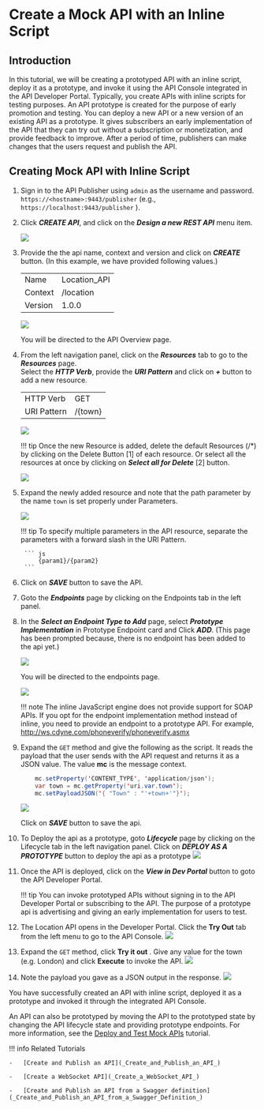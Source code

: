 # Create a Mock API with an Inline Script

## Introduction
In this tutorial, we will be creating a prototyped API with an inline script, deploy it as a prototype, and
 invoke it using the API Console integrated in the API Developer Portal.
Typically, you create APIs with inline scripts for testing purposes. An API prototype is created for the purpose of early promotion and testing. You can deploy a new API or a new version of an existing API as a prototype. It gives subscribers an early implementation of the API that they can try out without a subscription or monetization, and provide feedback to improve. After a period of time, publishers can make changes that the users request and publish the API.

## Creating Mock API with Inline Script
1.  Sign in to the API Publisher using `admin` as the username and password.
`https://<hostname>:9443/publisher` (e.g., `https://localhost:9443/publisher` ).

2.  Click ***CREATE API***, and click on the ***Design a new REST API*** menu item. 

    ![](../../../assets/img/Learn/create-api-design-rest-api-link.png)
   
3.  Provide the the api name, context and version and click on ***CREATE*** button. (In this example, we have provided
 following values.)

    |||
    |------|-------------|
    |Name|Location_API|
    |Context|/location|
    |Version|1.0.0|

    ![](../../../assets/img/Learn/create-api-form-filled.png)
    
    You will be directed to the API Overview page.
    
4. From the left navigation panel, click on the ***Resources*** tab to go to the ***Resources*** page.
   <br/>Select the ***HTTP Verb***, provide the ***URI Pattern*** and click on ***+*** button to add a new resource.
    
    | | |
    |------|-------------|
    |HTTP Verb|GET|
    |URI Pattern|/{town}|
    
    ![](../../../assets/img/Learn/create-api-add-resource.png)
    
    !!! tip
        Once the new Resource is added, delete the default Resources (/\*) by clicking on the Delete Button \[1\] of
         each resource. Or select all the resources at once by clicking on ***Select all for Delete*** \[2\] button.
      
    ![](../../../assets/img/Learn/create-api-delete-resource.png)
      

5. Expand the newly added resource and note that the path parameter by the name `town` is set properly under Parameters.

    ![](../../../assets/img/Learn/create-api-resource-parameter-view.png)

    !!! tip
        To specify multiple parameters in the API resource, separate the parameters with a forward slash in the URI
         Pattern.
    
        ``` js
            {param1}/{param2}
        ```
        
5. Click on ***SAVE*** button to save the API.

6. Goto the ***Endpoints*** page by clicking on the Endpoints tab in the left panel.

7. In the ***Select an Endpoint Type to Add*** page, select ***Prototype Implementation*** in Prototype Endpoint card
 and Click ***ADD***. (This page has been prompted because, there is no endpoint has been added to the api yet.)
 
    ![](../../../assets/img/Learn/create-api-prototype-endpoint-add.png)

    You will be directed to the endpoints page.
    
    ![](../../../assets/img/Learn/create-api-prototype-endpoint-page.png)

    !!! note
        The inline JavaScript engine does not provide support for SOAP APIs. If you opt for the endpoint implementation method instead of inline, you need to provide an endpoint to a prototype API. For example, <http://ws.cdyne.com/phoneverify/phoneverify.asmx>

6.  Expand the `GET` method and give the following as the script. It reads the payload that the user sends with the API request and returns it as a JSON value. The value **mc** is the message context.

    ``` java
        mc.setProperty('CONTENT_TYPE', 'application/json');
        var town = mc.getProperty('uri.var.town');
        mc.setPayloadJSON('{ "Town" : "'+town+'"}');
    ```

    ![](../../../assets/img/Learn/create-api-prototype-script-added.png)
    
    Click on ***SAVE*** button to save the api.

7. To Deploy the api as a prototype, goto ***Lifecycle*** page by clicking on the Lifecycle tab in the left
 navigation panel. Click on ***DEPLOY AS A PROTOTYPE*** button to deploy the api as a prototype
 ![](../../../assets/img/Learn/create-api-prototype-lc-page.png) 
 
8.  Once the API is deployed, click on the ***View in Dev Portal*** button to goto the API Developer Portal.

    !!! tip
        You can invoke prototyped APIs without signing in to the API Developer Portal or subscribing to the API. The
         purpose of a prototype api is advertising and giving an early implementation for users to test.


9.  The Location API opens in the Developer Portal. Click the **Try Out** tab from the left menu to go to the
 API Console.
    ![](../../../assets/img/Learn/create-api-prototype-dev-portal-overview.png) 

10. Expand the `GET` method, click **Try it out** . Give any value for the town (e.g. London) and click **Execute** to invoke the API.
    ![](../../../assets/img/Learn/create-api-prototype-tryout-execute.png) 
11. Note the payload you gave as a JSON output in the response.
    ![](../../../assets/img/Learn/create-api-prototype-execute-response.png)

You have successfully created an API with inline script, deployed it as a prototype and invoked it through the
 integrated API Console.

An API can also be prototyped by moving the API to the prototyped state by changing the API lifecycle state and
 providing prototype endpoints. For more information, see the [Deploy and Test Mock APIs](deploy-and-test-mock-apis.md) tutorial.

!!! info
    Related Tutorials
    
    -   [Create and Publish an API](_Create_and_Publish_an_API_)

    -   [Create a WebSocket API](_Create_a_WebSocket_API_)

    -   [Create and Publish an API from a Swagger definition](_Create_and_Publish_an_API_from_a_Swagger_Definition_)


